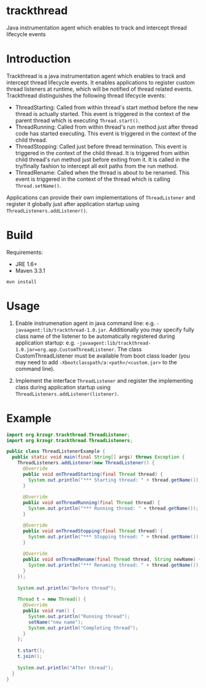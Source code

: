 # trackthread
Java instrumentation agent which enables to track and intercept thread lifecycle events

# Introduction

Trackthread is a java instrumentation agent which enables to track and intercept thread lifecycle events. It enables applications to register custom thread listeners at runtime, which will be notified of thread related events. Trackthread distinguishes the following thread lifecycle events: 
* ThreadStarting: Called from within thread's start method before the new thread is actually started. This event is triggered in the context of the parent thread which is executing `Thread.start()`.
* ThreadRunning: Called from within thread's run method just after thread code has started executing. This event is triggered in the context of the child thread.
* ThreadStopping: Called just before thread termination. This event is triggered in the context of the child thread. It is triggered from within child thread's run method just before exiting from it. It is called in the try/finally fashion to intercept all exit paths from the run method.
* ThreadRename: Called when the thread is about to be renamed. This event is triggered in the context of the thread which is calling `Thread.setName()`. 

Applications can provide their own implementations of `ThreadListener` and register it globally just after application startup using `ThreadListeners.addListener()`. 

# Build
Requirements:
- JRE 1.6+
- Maven 3.3.1

```
mvn install
```

# Usage

1. Enable instrumenation agent in java command line: e.g. `-javaagent:lib/trackthread-1.0.jar`. Additionally you may specify fully class name of the listener to be automatically registered during application startup: e.g. `-javaagent:lib/trackthread-1.0.jar=org.app.CustomThreadListener`. The class CustomThreadListener must be available from boot class loader (you may need to add `-Xbootclasspath/a:<path>/<custom.jar>` to the command line).

2. Implement the interface `ThreadListener` and register the implementing class during application startup using `ThreadListeners.addListener(listener)`. 

# Example

```java
import org.krzogr.trackthread.ThreadListener;
import org.krzogr.trackthread.ThreadListeners;

public class ThreadListenerExample {
  public static void main(final String[] args) throws Exception {
    ThreadListeners.addListener(new ThreadListener() {
      @Override
      public void onThreadStarting(final Thread thread) {
        System.out.println("*** Starting thread: " + thread.getName());
      }
      
      @Override
      public void onThreadRunning(final Thread thread) {
        System.out.println("*** Running thread: " + thread.getName());
      }

      @Override
      public void onThreadStopping(final Thread thread) {
        System.out.println("*** Stopping thread: " + thread.getName());
      }
      
      @Override
      public void onThreadRename(final Thread thread, String newName) {
        System.out.println("*** Renaming thread: " + thread.getName());
      }
    });
    
    System.out.println("Before thread");
    
    Thread t = new Thread() {
      @Override
      public void run() {
        System.out.println("Running thread");
        setName("new name");
        System.out.println("Completing thread");
      }
    };
    
    t.start();
    t.join();
    
    System.out.println("After thread");
  }
}
```
